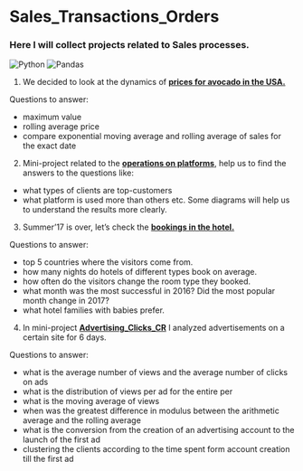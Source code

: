 # Sales_Transactions_Orders
### Here I will collect projects related to Sales processes.
![Python](https://img.shields.io/badge/python-3670A0?style=for-the-badge&logo=python&logoColor=ffdd54)
![Pandas](https://img.shields.io/badge/pandas-%23150458.svg?style=for-the-badge&logo=pandas&logoColor=white)

1) We decided to look at the dynamics of [**prices for avocado in the USA.**](https://github.com/runaevalina/Sales_Transactions_Orders/tree/main/Avocado_sales_USA)

Questions to answer:
- maximum value
- rolling average price
- compare exponential moving average and rolling average of sales  for the exact date

2) Mini-project related to the [**operations on platforms**](https://github.com/runaevalina/Sales_Transactions_Orders/tree/main/Operations), help us to find the answers to the questions like: 
- what types of clients are top-customers
- what platform is used more than others etc. 
Some diagrams will help us to understand the results more clearly.


3) Summer’17  is over, let’s check the [**bookings in the hotel.**](https://github.com/runaevalina/Sales_Transactions_Orders/tree/main/Bookings%20_in_hotels)

Questions to answer:
- top 5 countries where the visitors come from.
- how many nights do hotels of different types book on average.
- how often do the visitors change the room type they booked.
- what month was the most successful in 2016? Did the most popular month change in 2017?  
- what hotel families with babies prefer.


4) In mini-project [**Advertising_Clicks_CR**](https://github.com/runaevalina/Sales_Transactions_Orders) I analyzed advertisements on a certain site for 6 days.

Questions to answer:
- what is the average number of views and the average number of clicks on ads
- what is the distribution of views per ad for the entire per
- what is the moving average of views 
- when was the greatest difference in modulus between the arithmetic average and the rolling  average
- what is the conversion from the creation of an advertising account to the launch of the first ad
- clustering the clients according to the time spent form account creation till the first ad

